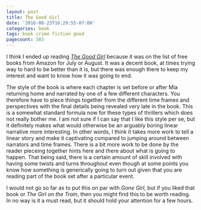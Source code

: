 ```yaml
---
layout: post
title: The Good Girl
date: '2016-08-23T16:29:55-07:00'
categories: book
tags: book crime fiction good
pagecount: 383
---
```


I think I ended up reading [*The Good Girl*][good-amazon] because it was on the list of free books
from Amazon for July or August. It was a decent book, at times trying way to hard to be better than
it is, but there was enough there to keep my interest and want to know how it was going to end.

The style of the book is where each chapter is set before or after Mia returning home and narrated
by one of a few different characters. You therefore have to piece things together from the different
time frames and perspectives with the final details being revealed very late in the book. This is a
somewhat standard formula now for these types of thrillers which does not really bother me. I am not
sure if I can say that I like this style per se, but it definitely makes what would otherwise be an
arguably boring linear narrative more interesting. In other words, I think it takes more work to
tell a linear story and make it captivating compared to jumping around between narrators and time
frames. There is a bit more work to be done by the reader pieceing together hints here and there
about what is going to happen. That being said, there is a certain amount of skill involved with
having some twists and turns throughout even though at some points you know how something is
generically going to turn out given that you are reading part of the book set after a particular
event.

I would not go so far as to put this on par with *Gone Girl*, but if you liked that book or *The
Girl on the Train*, then you might find this to be worth reading. In no way is it a must read, but
it should hold your attention for a few hours.

[good-amazon]:    https://amzn.com/B00IB5BSBG


